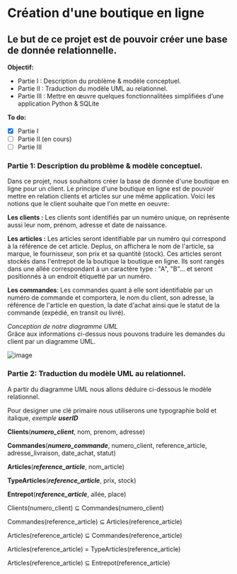 # Création d'une boutique en ligne
## Le but de ce projet est de pouvoir créer une base de donnée relationnelle.


**Objectif:**
  - Partie I : Description du problème & modèle conceptuel.
  - Partie II : Traduction du modèle UML au relationnel.
  - Partie III : Mettre en œuvre quelques fonctionnalitées simplifiées d’une application Python & SQLite

**To do:**

  - [x] Partie I
  - [ ] Partie II (en cours)
  - [ ] Partie III

### Partie 1: Description du problème & modèle conceptuel.

Dans ce projet, nous souhaitons créer la base de donnée d'une boutique en ligne pour un client.
Le principe d'une boutique en ligne est de pouvoir mettre en relation clients et articles sur une même application.
Voici les notions que le client souhaite que l'on mette en oeuvre:


**Les clients :** Les clients sont identifiés par un numéro unique, on représente aussi leur nom, prénom, adresse et date de naissance.

**Les articles :** Les articles seront identifiable par un numéro qui correspond à la référence de cet article. Deplus, on affichera le nom de l'article, sa marque, le fournisseur, son prix et sa quantité (stock). Ces articles seront stockés dans l'entrepot de la boutique la boutique en ligne. Ils sont rangés dans une allée correspondant à un caractère type : "A", "B"... et seront positionnés à un endroit étiquetté par un numéro.

**Les commandes**: Les commandes quant à elle sont identifiable par un numéro de commande et comportera, le nom du client, son adresse, la référence de l'article en question, la date d'achat ainsi que le statut de la commande (expédié, en transit ou livré).


*Conception de notre diagramme UML* <br/>
Grâce aux informations ci-dessus nous pouvons traduire les demandes du client par un diagramme UML.

![image](https://user-images.githubusercontent.com/58702474/113865761-c5955780-97ac-11eb-88a2-e682590f43a0.png)




### Partie 2: Traduction du modèle UML au relationnel.

A partir du diagramme UML nous allons déduire ci-dessous le modèle relationnel.<br/>

Pour designer une clé primaire nous utiliserons une typographie bold et italique, _exemple_ **_userID_** <br/>

**Clients**(**_numero_client_**, nom, prenom, adresse) <br/>

**Commandes**(**_numero_commande_**, numero_client, reference_article, adresse_livraison, date_achat, statut) <br/>

**Articles**(**_reference_article_**, nom_article) <br/>

**TypeArticles**(**_reference_article_**, prix, stock) <br/>

**Entrepot**(**_reference_article_**, allée, place) <br/>



Clients(numero_client) ⊆  Commandes(numero_client) <br/>

Commandes(reference_article) ⊆  Articles(reference_article) <br/>

Articles(reference_article) ⊆  Commandes(reference_article) <br/>

Articles(reference_article) = TypeArticles(reference_article) <br/>

Articles(reference_article) ⊆  Entrepot(reference_article) <br/>


